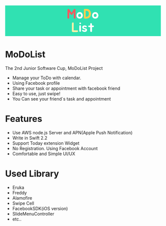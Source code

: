 ![Alt text](/MoDoList.png)
# MoDoList
The 2nd Junior Software Cup, MoDoList Project
* Manage your ToDo with calendar.
* Using Facebook profile
* Share your task or appointment with facebook friend
* Easy to use, just swipe!
* You Can see your friend`s task and appointment

# Features
* Use AWS node.js Server and APN(Apple Push Notification)
* Write in Swift 2.2
* Support Today extension Widget
* No Registration. Using Facebook Account
* Comfortable and Simple UI/UX

# Used Library
* Eruka
* Freddy
* Alamofire
* Swipe Cell
* FacebookSDK(iOS version)
* SlideMenuController
* etc..
